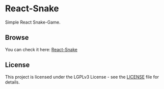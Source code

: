 # React-Snake
Simple React Snake-Game.
## Browse
You can check it here: [React-Snake](https://it-krivoshey.github.io/React-Snake)
## License
This project is licensed under the LGPLv3 License - see the [LICENSE](https://github.com/IT-Krivoshey/React-Sneak/blob/master/LICENSE) file for details.
